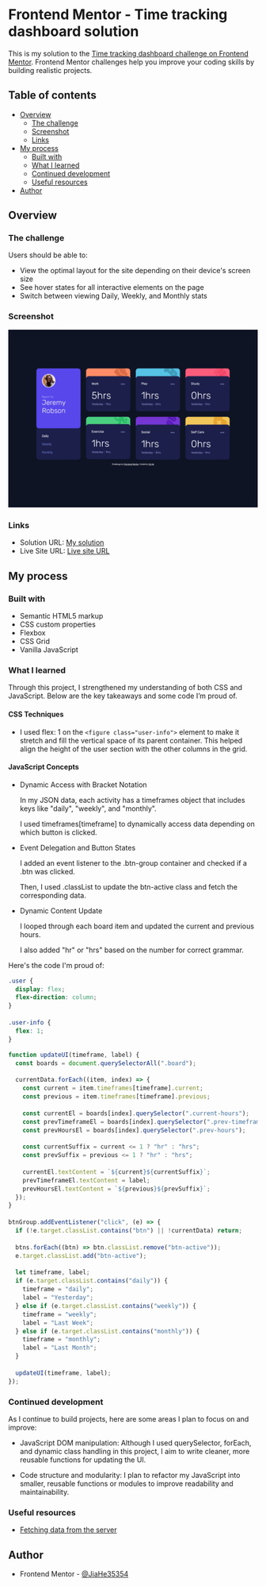 # Frontend Mentor - Time tracking dashboard solution

This is my solution to the [Time tracking dashboard challenge on Frontend Mentor](https://www.frontendmentor.io/challenges/time-tracking-dashboard-UIQ7167Jw). Frontend Mentor challenges help you improve your coding skills by building realistic projects.

## Table of contents

- [Overview](#overview)
  - [The challenge](#the-challenge)
  - [Screenshot](#screenshot)
  - [Links](#links)
- [My process](#my-process)
  - [Built with](#built-with)
  - [What I learned](#what-i-learned)
  - [Continued development](#continued-development)
  - [Useful resources](#useful-resources)
- [Author](#author)

## Overview

### The challenge

Users should be able to:

- View the optimal layout for the site depending on their device's screen size
- See hover states for all interactive elements on the page
- Switch between viewing Daily, Weekly, and Monthly stats

### Screenshot

![Screenshot](./screenshot.png)

### Links

- Solution URL: [My solution](https://www.frontendmentor.io/solutions/responsive-page-with-vanilla-js-NStps5A2xl)
- Live Site URL: [Live site URL](https://time-tracking-dashboard-jiiah.netlify.app/)

## My process

### Built with

- Semantic HTML5 markup
- CSS custom properties
- Flexbox
- CSS Grid
- Vanilla JavaScript

### What I learned

Through this project, I strengthened my understanding of both CSS and JavaScript. Below are the key takeaways and some code I’m proud of.

#### CSS Techniques

- I used flex: 1 on the `<figure class="user-info">` element to make it stretch and fill the vertical space of its parent container. This helped align the height of the user section with the other columns in the grid.

#### JavaScript Concepts

- Dynamic Access with Bracket Notation

  In my JSON data, each activity has a timeframes object that includes keys like "daily", "weekly", and "monthly".

  I used timeframes[timeframe] to dynamically access data depending on which button is clicked.

- Event Delegation and Button States

  I added an event listener to the .btn-group container and checked if a .btn was clicked.

  Then, I used .classList to update the btn-active class and fetch the corresponding data.

- Dynamic Content Update

  I looped through each board item and updated the current and previous hours.

  I also added "hr" or "hrs" based on the number for correct grammar.

Here's the code I'm proud of:

```css
.user {
  display: flex;
  flex-direction: column;
}

.user-info {
  flex: 1;
}
```

```js
function updateUI(timeframe, label) {
  const boards = document.querySelectorAll(".board");

  currentData.forEach((item, index) => {
    const current = item.timeframes[timeframe].current;
    const previous = item.timeframes[timeframe].previous;

    const currentEl = boards[index].querySelector(".current-hours");
    const prevTimeframeEl = boards[index].querySelector(".prev-timeframe");
    const prevHoursEl = boards[index].querySelector(".prev-hours");

    const currentSuffix = current <= 1 ? "hr" : "hrs";
    const prevSuffix = previous <= 1 ? "hr" : "hrs";

    currentEl.textContent = `${current}${currentSuffix}`;
    prevTimeframeEl.textContent = label;
    prevHoursEl.textContent = `${previous}${prevSuffix}`;
  });
}

btnGroup.addEventListener("click", (e) => {
  if (!e.target.classList.contains("btn") || !currentData) return;

  btns.forEach((btn) => btn.classList.remove("btn-active"));
  e.target.classList.add("btn-active");

  let timeframe, label;
  if (e.target.classList.contains("daily")) {
    timeframe = "daily";
    label = "Yesterday";
  } else if (e.target.classList.contains("weekly")) {
    timeframe = "weekly";
    label = "Last Week";
  } else if (e.target.classList.contains("monthly")) {
    timeframe = "monthly";
    label = "Last Month";
  }

  updateUI(timeframe, label);
});
```

### Continued development

As I continue to build projects, here are some areas I plan to focus on and improve:

- JavaScript DOM manipulation: Although I used querySelector, forEach, and dynamic class handling in this project, I aim to write cleaner, more reusable functions for updating the UI.

- Code structure and modularity: I plan to refactor my JavaScript into smaller, reusable functions or modules to improve readability and maintainability.

### Useful resources

- [Fetching data from the server](https://developer.mozilla.org/en-US/docs/Learn_web_development/Core/Scripting/Network_requests)

## Author

- Frontend Mentor - [@JiaHe35354](https://www.frontendmentor.io/profile/JiaHe35354)
